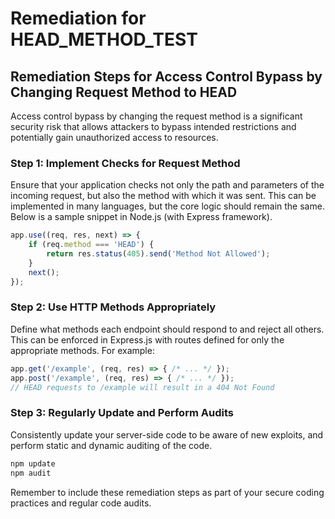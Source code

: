 # Remediation for HEAD_METHOD_TEST

## Remediation Steps for Access Control Bypass by Changing Request Method to HEAD
Access control bypass by changing the request method is a significant security risk that allows attackers to bypass intended restrictions and potentially gain unauthorized access to resources.

### Step 1: Implement Checks for Request Method
Ensure that your application checks not only the path and parameters of the incoming request, but also the method with which it was sent. 
This can be implemented in many languages, but the core logic should remain the same. Below is a sample snippet in Node.js (with Express framework).

```javascript
app.use((req, res, next) => {
    if (req.method === 'HEAD') {
        return res.status(405).send('Method Not Allowed');
    }
    next();
});
```

### Step 2: Use HTTP Methods Appropriately
Define what methods each endpoint should respond to and reject all others. This can be enforced in Express.js with routes defined for only the appropriate methods. For example:

```javascript
app.get('/example', (req, res) => { /* ... */ });
app.post('/example', (req, res) => { /* ... */ });
// HEAD requests to /example will result in a 404 Not Found
```

### Step 3: Regularly Update and Perform Audits
Consistently update your server-side code to be aware of new exploits, and perform static and dynamic auditing of the code.

```bash
npm update
npm audit
```

Remember to include these remediation steps as part of your secure coding practices and regular code audits.